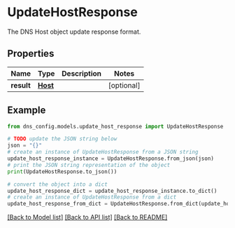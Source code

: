 # UpdateHostResponse

The DNS Host object update response format.

## Properties

Name | Type | Description | Notes
------------ | ------------- | ------------- | -------------
**result** | [**Host**](Host.md) |  | [optional] 

## Example

```python
from dns_config.models.update_host_response import UpdateHostResponse

# TODO update the JSON string below
json = "{}"
# create an instance of UpdateHostResponse from a JSON string
update_host_response_instance = UpdateHostResponse.from_json(json)
# print the JSON string representation of the object
print(UpdateHostResponse.to_json())

# convert the object into a dict
update_host_response_dict = update_host_response_instance.to_dict()
# create an instance of UpdateHostResponse from a dict
update_host_response_from_dict = UpdateHostResponse.from_dict(update_host_response_dict)
```
[[Back to Model list]](../README.md#documentation-for-models) [[Back to API list]](../README.md#documentation-for-api-endpoints) [[Back to README]](../README.md)


